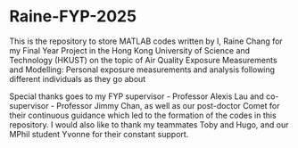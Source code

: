 # Raine-FYP-2025
This is the repository to store MATLAB codes written by I, Raine Chang for my Final Year Project in the Hong Kong University of Science and Technology (HKUST) on the topic of Air Quality Exposure Measurements and Modelling: Personal exposure measurements and analysis following different individuals as they go about

Special thanks goes to my FYP supervisor - Professor Alexis Lau and co-supervisor - Professor Jimmy Chan, as well as our post-doctor Comet for their continuous guidance which led to the formation of the codes in this repository. I would also like to thank my teammates Toby and Hugo, and our MPhil student Yvonne for their constant support.
